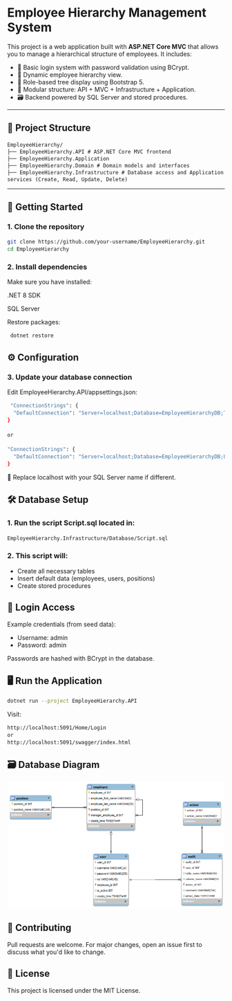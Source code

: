 # Employee Hierarchy Management System

This project is a web application built with **ASP.NET Core MVC** that allows you to manage a hierarchical structure of employees. It includes:

- 🔐 Basic login system with password validation using BCrypt.
- 🌳 Dynamic employee hierarchy view.
- 🧭 Role-based tree display using Bootstrap 5.
- 🧩 Modular structure: API + MVC + Infrastructure + Application.
- 🗃️ Backend powered by SQL Server and stored procedures.

---

## 📂 Project Structure

```text
EmployeeHierarchy/
├── EmployeeHierarchy.API # ASP.NET Core MVC frontend
├── EmployeeHierarchy.Application 
├── EmployeeHierarchy.Domain # Domain models and interfaces
├── EmployeeHierarchy.Infrastructure # Database access and Application services (Create, Read, Update, Delete)
```
---

## 🚀 Getting Started

### 1. Clone the repository

```bash
git clone https://github.com/your-username/EmployeeHierarchy.git
cd EmployeeHierarchy
```

### 2. Install dependencies
Make sure you have installed:

.NET 8 SDK

SQL Server

Restore packages:

```bash
 dotnet restore
```

## ⚙️ Configuration
### 3. Update your database connection
   Edit EmployeeHierarchy.API/appsettings.json:

```bash
 "ConnectionStrings": {
  "DefaultConnection": "Server=localhost;Database=EmployeeHierarchyDB;Trusted_Connection=True;TrustServerCertificate=True;"
}

or 

"ConnectionStrings": {
  "DefaultConnection": "Server=localhost;Database=EmployeeHierarchyDB;User Id=sa;Password=MyStrongP@ssw0rd;TrustServerCertificate=True;"
}
```

🔁 Replace localhost with your SQL Server name if different.

## 🛠 Database Setup
### 1. Run the script Script.sql located in:

```bash
EmployeeHierarchy.Infrastructure/Database/Script.sql
```

### 2. This script will:

* Create all necessary tables
* Insert default data (employees, users, positions)
* Create stored procedures

## 🔐 Login Access
Example credentials (from seed data):

+ Username: admin
+ Password: admin

Passwords are hashed with BCrypt in the database.

## 🖥️ Run the Application
```bash
dotnet run --project EmployeeHierarchy.API
```
Visit:

```bash
http://localhost:5091/Home/Login
or
http://localhost:5091/swagger/index.html
```

## 🗃 Database Diagram

![DB Schema](docs/model_tree.png)

## 🤝 Contributing
Pull requests are welcome. For major changes, open an issue first to discuss what you'd like to change.

## 📝 License
This project is licensed under the MIT License.

